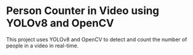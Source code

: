 
<body>
    <div class="container">
        <h1>Person Counter in Video using YOLOv8 and OpenCV</h1>
        <p>This project uses YOLOv8 and OpenCV to detect and count the number of people in a video in real-time.</p>
        
